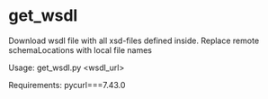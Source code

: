 # get_wsdl
Download wsdl file with all xsd-files defined inside. Replace remote schemaLocations with local file names

Usage: 
get_wsdl.py <wsdl_url>

Requirements:
pycurl===7.43.0

